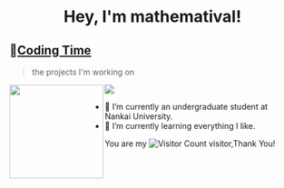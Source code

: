<h1 align="center">
  Hey, I'm mathematival!
</h1>

<!-- 
<div align="center">
    <img height="150" src="images/rock-rock-rock.gif" alt="gif with funny random cat say thank you." />
</div>
-->


## 🌠[Coding Time](https://wakatime.com/@Younger)
> the projects I'm working on

<!-- ![My stats](https://github-readme-stats.vercel.app/api?username=mathematival&theme=calm&show_icons=true) -->
<!-- ![Top Langs](https://github-readme-stats.vercel.app/api/top-langs/?username=mathematival&hide=html,css,Jupyter+Notebook,ruby,javascript&theme=calm&langs_count=6) -->

<div>
    <img height="165" align="left" src="https://github-readme-stats.vercel.app/api?username=mathematival&theme=calm&show_icons=true" />
    <img src="https://github-readme-stats.vercel.app/api/top-langs/?username=mathematival&hide=html,css,Jupyter+Notebook,ruby,javascript&theme=calm&langs_count=6&layout=compact" />
</div>

- 🔭 I’m currently an undergraduate student at Nankai University.
- 🌱 I’m currently learning everything I like.

You are my ![Visitor Count](https://profile-counter.glitch.me/lxmliu2002/count.svg) visitor,Thank You!
